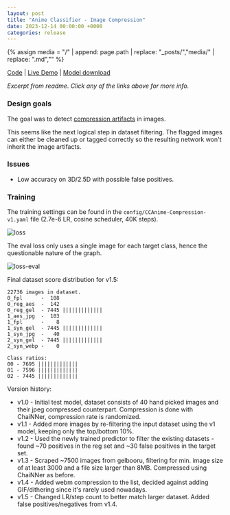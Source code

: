 ```yaml
---
layout: post
title: "Anime Classifier - Image Compression"
date: 2023-12-14 00:00:00 +0000
categories: release
---
```

{% assign media = "/" | append: page.path | replace: "_posts/","media/" | replace: ".md",""  %}

[Code](https://github.com/city96/CityClassifiers) \| [Live Demo](https://huggingface.co/spaces/city96/AnimeClassifiers-demo) \| [Model download](https://huggingface.co/city96/AnimeClassifiers)

*Excerpt from readme. Click any of the links above for more info.*

### Design goals

The goal was to detect [compression artifacts](https://en.wikipedia.org/wiki/Compression_artifact?useskin=vector) in images.

This seems like the next logical step in dataset filtering. The flagged images can either be cleaned up or tagged correctly so the resulting network won't inherit the image artifacts.

### Issues

- Low accuracy on 3D/2.5D with possible false positives.

### Training

The training settings can be found in the `config/CCAnime-Compression-v1.yaml` file (2.7e-6 LR, cosine scheduler, 40K steps).

![loss]({{media}}/loss.png)

The eval loss only uses a single image for each target class, hence the questionable nature of the graph.

![loss-eval]({{media}}/loss-eval.png)


Final dataset score distribution for v1.5:
```
22736 images in dataset.
0_fpl      -  108
0_reg_aes  -  142
0_reg_gel  - 7445 |||||||||||||
1_aes_jpg  -  103
1_fpl      -    8
1_syn_gel  - 7445 |||||||||||||
1_syn_jpg  -   40
2_syn_gel  - 7445 |||||||||||||
2_syn_webp -    0

Class ratios:
00 - 7695 |||||||||||||
01 - 7596 |||||||||||||
02 - 7445 |||||||||||||
```

Version history:

- v1.0 - Initial test model, dataset consists of 40 hand picked images and their jpeg compressed counterpart. Compression is done with ChaiNNer, compression rate is randomized.
- v1.1 - Added more images by re-filtering the input dataset using the v1 model, keeping only the top/bottom 10%.
- v1.2 - Used the newly trained predictor to filter the existing datasets - found ~70 positives in the reg set and ~30 false positives in the target set.
- v1.3 - Scraped ~7500 images from gelbooru, filtering for min. image size of at least 3000 and a file size larger than 8MB. Compressed using ChaiNNer as before.
- v1.4 - Added webm compression to the list, decided against adding GIF/dithering since it's rarely used nowadays.
- v1.5 - Changed LR/step count to better match larger dataset. Added false positives/negatives from v1.4.
